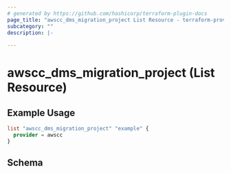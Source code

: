 ```yaml
---
# generated by https://github.com/hashicorp/terraform-plugin-docs
page_title: "awscc_dms_migration_project List Resource - terraform-provider-awscc"
subcategory: ""
description: |-
  
---
```


# awscc_dms_migration_project (List Resource)



## Example Usage

```terraform
list "awscc_dms_migration_project" "example" {
  provider = awscc
}
```

<!-- schema generated by tfplugindocs -->
## Schema
